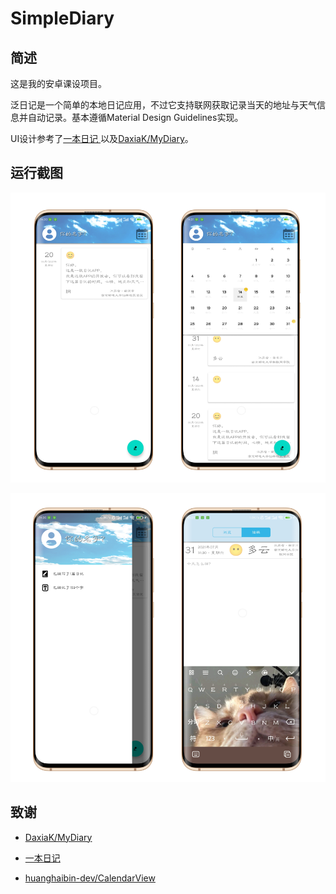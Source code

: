 # SimpleDiary

## 简述

这是我的安卓课设项目。

泛日记是一个简单的本地日记应用，不过它支持联网获取记录当天的地址与天气信息并自动记录。基本遵循Material Design Guidelines实现。

UI设计参考了[一本日记 ](http://1diary.me/)以及[DaxiaK/MyDiary](https://github.com/DaxiaK/MyDiary)。

## 运行截图



![image-20210731144141377](img\image-20210731144141377.png)

![image-20210731144308622](img\image-20210731144308622.png)

## 致谢

- [DaxiaK/MyDiary](https://github.com/DaxiaK/MyDiary)

- [一本日记 ](http://1diary.me/)
- [huanghaibin-dev/CalendarView](https://github.com/huanghaibin-dev/CalendarView)

